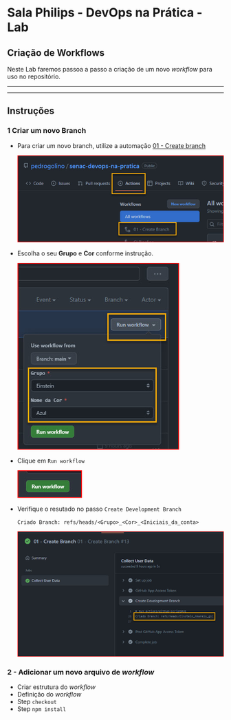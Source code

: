 # Sala Philips - DevOps na Prática - Lab

## Criação de Workflows
Neste Lab faremos passoa a passo a criação de um novo _workflow_ para uso no repositório.

---
---
## Instruções
### 1 Criar um novo Branch

- Para criar um novo branch, utilize a automação [01 - Create branch](https://github.com/pedrogolino/senac-devops-na-pratica/actions/workflows/01_create_branch.yml)

    ![Actions - 01 Create Branch](docs/images/actions_create-branch.jpg)

- Escolha o seu __Grupo__ e __Cor__ conforme instrução.

    ![Actions - 01 Create branch - Parameters](docs/images/actions_parameters.jpg)

- Clique em `Run workflow`

    ![Actions - 01 Create Branch - Run](docs/images/actions_run-workflow.jpg)

- Verifique o resutado no passo `Create Development Branch`
    ```
    Criado Branch: refs/heads/<Grupo>_<Cor>_<Iniciais_da_conta>
    ```
    ![Actions - 01 Create Branch - Created](docs/images/action_branch-created.jpg)

### 2 - Adicionar um novo arquivo de _workflow_
- Criar estrutura do _workflow_
- Definição do _workflow_
- Step `checkout`
- Step `npm install`